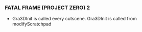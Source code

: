 ### FATAL FRAME (PROJECT ZERO) 2

- Gra3DInit is called every cutscene. Gra3DInit is called from modifyScratchpad